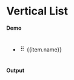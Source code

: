# Vertical List 

<script setup>
import { ref, shallowRef, triggerRef, watch, watchEffect, reactive, customRef, onMounted, onUnmounted, toRef, computed, defineComponent } from 'vue'
import data from './MOCK_DATA_1000.json'
import './styles.css'

import createDragDropObservable from './src/main'
import addClassesMiddleware  from './src/add-classes'
import indicatorMiddleware  from './src/indicator'
import autoScrollMiddleware  from './src/auto-scroll'
import dragImageMiddleware  from './src/drag-image'
import { reorderItems }  from './src/utils'


const items = ref(data)
const container = ref(null)

onMounted(() => {
  const subscription = createDragDropObservable( {
    container: container.value,
    dropPositionFn: ({ dragElement, dropElement }) => 'around',
  })
  .pipe(addClassesMiddleware(), indicatorMiddleware({offset: 2}), autoScrollMiddleware(), dragImageMiddleware({minElements: 0}))
  .subscribe(
    ({type, dragElements, dropElement, position}) => {
      if(!!dropElement && type === "DragEnd") {
        const index = parseInt(dropElement.getAttribute('data-index'))
      const selectedItems = dragElements.map((e) => items.value.find(item => item.id === e.getAttribute('data-id')))
      if (position === 'after'){
        items.value = reorderItems(items.value, selectedItems, index + 1)
      } else if (position === 'before'){
        items.value = reorderItems(items.value, selectedItems, index)
      }
    }
  })
  onUnmounted(()=> subscription.unsubscribe())

})
</script>

**Demo**

<div ref='container' class='demo' style='overflow:auto; max-height: 400px; padding: 10px;'>
  <ul class='list'>
      <li v-for='(item, index) in items' :key='item.id' :data-id='item.id' :data-index='index' class='list-item' style='margin-bottom: 4px'>
       <svg width="16px" height="16px" viewBox="0 0 0.3 0.3" fill="none" xmlns="http://www.w3.org/2000/svg"><path fill-rule="evenodd" clip-rule="evenodd" d="M0.11 0.092a0.022 0.022 0 1 0 0 -0.045 0.022 0.022 0 0 0 0 0.045m0.08 0a0.022 0.022 0 1 0 0 -0.045 0.022 0.022 0 0 0 0 0.045M0.212 0.15a0.022 0.022 0 1 1 -0.045 0 0.022 0.022 0 0 1 0.045 0M0.11 0.173a0.022 0.022 0 1 0 0 -0.045 0.022 0.022 0 0 0 0 0.045m0.103 0.058a0.022 0.022 0 1 1 -0.045 0 0.022 0.022 0 0 1 0.045 0M0.11 0.253a0.022 0.022 0 1 0 0 -0.045 0.022 0.022 0 0 0 0 0.045" fill="#000000"/></svg>
      <span>{{item.name}}</span>
    </li>
  </ul>
</div>

**Output**

```js


```
